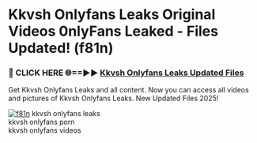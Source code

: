 # Kkvsh Onlyfans Leaks Original Videos 0nlyFans Leaked - Files Updated! (f81n)

<h3>🔴 CLICK HERE 🌐==►► <a href="https://tinyurl.com/3hn5wdd3" rel="nofollow">Kkvsh Onlyfans Leaks Updated Files</a></h3>

Get Kkvsh Onlyfans Leaks and all content. Now you can access all videos and pictures of Kkvsh Onlyfans Leaks. New Updated Files 2025!

[![f81n](https://i.imgur.com/4HnBqBT.gif)](https://tinyurl.com/3hn5wdd3)
kkvsh onlyfans leaks<br>
kkvsh onlyfans porn<br>
kkvsh onlyfans videos